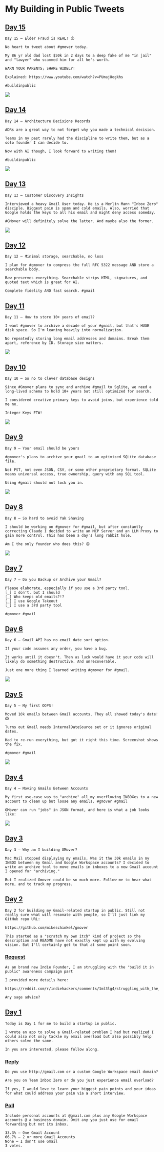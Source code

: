 # My Building in Public Tweets


## [Day 15](https://x.com/mikeschinkel/status/1959076233297240280)

``` 
Day 15 — Elder Fraud is REAL! 😡

No heart to tweet about #gmover today.

My 86 yr old dad lost $50k in 2 days to a deep fake of me "in jail" and "lawyer" who scammed him for all he's worth.

WARN YOUR PARENTS; SHARE WIDELY!

Explained: https://www.youtube.com/watch?v=PUmajOogkhs

#buildinpublic

```
![](./images/day-15-screenshot.png)


## [Day 14](https://x.com/mikeschinkel/status/1958726444835906012)

```
Day 14 — Architecture Decisions Records 

ADRs are a great way to not forget why you made a technical decision.

Teams in my past rarely had the discipline to write them, but as a solo founder I can decide to. 

Now with AI though, I look forward to writing them!

#buildinpublic

```
![](./images/day-14-screenshot.png)


## [Day 13](https://x.com/mikeschinkel/status/1958338020043850023)

```
Day 13 — Customer Discovery Insights

Interviewed a heavy Gmail User today. He is a Merlin Mann "Inbox Zero" disciple. Biggest pain is spam and cold emails. Also, worried that Google holds the keys to all his email and might deny access someday. 

#GMover will definitely solve the latter. And maybe also the former.
```
![](./images/day-13-screenshot.png)



## [Day 12](https://x.com/mikeschinkel/status/1957996769557569580)

```
Day 12 — Minimal storage, searchable, no loss

I plan for #gmover to compress the full RFC 5322 message AND store a searchable body.

Raw preserves everything. Searchable strips HTML, signatures, and quoted text which is great for AI.

Complete fidelity AND fast search. #gmail

```


## [Day 11](https://x.com/mikeschinkel/status/1957268264171491538)

```
Day 11 — How to store 10+ years of email?

I want #gmover to archive a decade of your #gmail, but that's HUGE disk space. So I'm leaning heavily into normalization.

No repeatedly storing long email addresses and domains. Break them apart, reference by ID. Storage size matters.
```
![](./images/day-11-screenshot.png)


## [Day 10](https://x.com/mikeschinkel/status/1956911978997264446)

```
Day 10 — So no to clever database designs

Since #Gmover plans to sync and archive #gmail to Sqlite, we need a long-lived schema to hold 10+ years but still optimized for search.  

I considered creative primary keys to avoid joins, but experience told me no.

Integer Keys FTW!
```
![](./images/day-10-screenshot.png)


## [Day 9](https://x.com/mikeschinkel/status/1956520014527279301)

```
Day 9 — Your email should be yours

#gmover's plans to archive your gmail to an optimized SQLite database file. 

Not PST, not even JSON, CSV, or some other proprietary format. SQLite means universal access, true ownership, query with any SQL tool. 

Using #gmail should not lock you in.
```
![](./images/day-9-screenshot.png)

## [Day 8](https://x.com/mikeschinkel/status/1956096923615813699)

```
Day 8 — So hard to avoid Yak Shaving 

I should be working on #gmover for #gmail, but after constantly correcting Claude I decided to write an MCP Server and an LLM Proxy to gain more control. This has been a day's long rabbit hole.

Am I the only founder who does this? 😩

```
![](./images/day-8-screenshot.jpeg)


## [Day 7](https://x.com/mikeschinkel/status/1955839413331878216)

```
Day 7 — Do you Backup or Archive your Gmail?

Please elaborate, especially if you use a 3rd party tool.
[_] I don't, but I should
[_] Who keeps old emails?!?
[_] I use Google Takeout
[_] I use a 3rd party tool

#gmover #gmail
```


## [Day 6](https://x.com/mikeschinkel/status/1955472309919056236)

```
Day 6 — Gmail API has no email date sort option.

If your code assumes any order, you have a bug.

It works until it doesn't. Then as luck would have it your code will likely do something destructive. And unrecoverable.

Just one more thing I learned writing #gmover for #gmail.
```
![](./images/day-6-screenshot.png)


## [Day 5](https://x.com/mikeschinkel/status/1954990158820020629)

```
Day 5 — My first OOPS!

Moved 10k emails between Gmail accounts. They all showed today's date! 😱

Turns out Gmail needs InternalDateSource set or it ignores original dates.

Had to re-run everything, but got it right this time. Screenshot shows the fix.

#gmover #gmail
```
![](./images/day-5-screenshot.png)

## [Day 4](https://x.com/mikeschinkel/status/1954700144764498311)

```
Day 4 — Moving Gmails Between Accounts

My first use-case was to "archive" all my overflowing INBOXes to a new account to clean up but loose any emails. #gmover #gmail 

GMover can run "jobs" in JSON format, and here is what a job looks like:
```
![](./images/day-4-screenshot.png)

## [Day 3](https://x.com/mikeschinkel/status/1954318832052375798)

```
Day 3 — Why am I building GMover?

Mac Mail stopped displaying my emails. Was it the 30k emails in my INBOX between my Gmail and Google Workspace accounts? I decided to write an archive tool to move emails in inboxes to a new Gmail account I opened for "archiving."  

But I realized Gmover could be so much more. Follow me to hear what nore, and to track my progress. 
```

## [Day 2](https://x.com/mikeschinkel/status/1953905916069167553)
```
Day 2 for building my Gmail-related startup in public. Still not really sure what will resonate with people, so I'll just link my GitHub repo URL:

https://github.com/mikeschinkel/gmover

This started as a "scratch my own itch" kind of project so the description and README have not exactly kept up with my evolving vision. But I'll certainly get to that at some point soon.
```

### [Request](https://x.com/mikeschinkel/status/1953903893571666120)
```
As an brand new Indie Founder, I am struggling with the "build it in public" awareness campaign part

I provided more details here: 

https://reddit.com/r/indiehackers/comments/1ml3lg4/struggling_with_the_awareness_campaign_part/

Any sage advice?
```


## [Day 1](https://x.com/mikeschinkel/status/1953516094972432706)
```
Today is Day 1 for me to build a startup in public.

I wrote an app to solve a Gmail-related problem I had but realized I could also not only tackle my email overload but also possibly help others solve the same.

In you are interested, please follow along.
```

### [Reply](https://x.com/mikeschinkel/status/1953521434791194753)
```
Do you use http://gmail.com or a custom Google Workspace email domain?

Are you on Team Inbox Zero or do you just experience email overload?

If yes, I would love to learn your biggest pain points and your ideas for what could address your pain via a short interview.
```

### [Poll](https://x.com/mikeschinkel/status/1953523346231959896)
```
Include personal accounts at @gmail.com plus any Google Workspace accounts @ a business domain. Omit any you just use for email forwarding but not its inbox.

33.3% — One Gmail Account
66.7% — 2 or more Gmail Accounts
None — I don't use Gmail
3 votes.
```